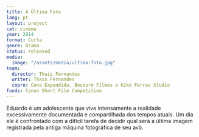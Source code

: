 ```yaml
---
title: A Última Foto
lang: pt
layout: project
cat: cinema
year: 2014
format: Curta
genre: Drama
status: released
media:
  image: "/assets/media/ultima-foto.jpg"
team:
  director: Thais Fernandes
  writer: Thais Fernandes
  copro: Cena Expandida, Besouro Filmes e Kiko Ferraz Studio
funds: Canon Short Film Competition
---
```


Eduardo é um adolescente que vive intensamente a realidade excessivamente documentada e compartilhada dos tempos atuais. Um dia ele é confrontado com a difícil tarefa de decidir qual será a última imagem registrada pela antiga máquina fotográfica de seu avô.
